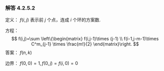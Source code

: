 ### 解答 4.2.5.2

定义： $f(i,j)$ 表示前 $j$ 个点，连成 $i$ 个环的方案数.

方程：
$$
f(i,j)=\sum
\left\{\begin{matrix}
f(i,j-1)\times (j-1) \\
f(i-1,j-m-1)\times C^m_{j-1} \times \frac{m!}{2}
\end{matrix}\right.
$$
答案： $f(n,k)$

边界： $f(0,0)=1,f(0,j)=f(i,0)=0$

